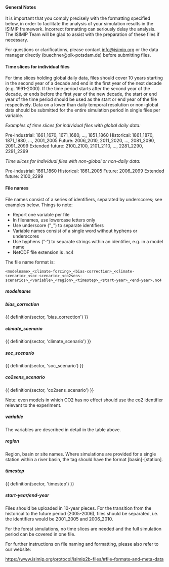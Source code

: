 #### General Notes

It is important that you comply precisely with the formatting specified below, in order to facilitate the analysis of your simulation results in the ISIMIP framework. Incorrect formatting can
seriously delay the analysis. The ISIMIP Team will be glad to assist with the preparation of these files if necessary.

For questions or clarifications, please contact info@isimip.org or the data manager directly (buechner@pik‐potsdam.de) before submitting files.

#### Time slices for individual files

For time slices holding global daily data, files should cover 10 years starting in the second year of a decade and end in the first year of the next decade (e.g. 1991-2000). If the time period starts after the second year of the decade, or ends before the first year of the new decade, the start or end year of the time period should be used as the start or end year of the file respectively. Data on a lower than daily temporal resolution or non-global data should be submitted for the entire simulation period in single files per variable.

*Examples of time slices for individual files with global daily data:*

Pre-industrial: 1661_1670, 1671_1680, ..., 1851_1860
Historical: 1861_1870, 1871_1880, ..., 2001_2005
Future: 2006_2010, 2011_2020, ..., 2081_2090, 2091_2099
Extended future: 2100_2100, 2101_2110, ..., 2281_2290, 2291_2299

*Time slices for individual files with non-global or non-daily data:*

Pre-industrial: 1661_1860
Historical: 1861_2005
Future: 2006_2099
Extended future: 2100_2299

#### File names

File names consist of a series of identifiers, separated by underscores; see examples below. Things to note:

* Report one variable per file
* In filenames, use lowercase letters only
* Use underscore ("_") to separate identifiers
* Variable names consist of a single word without hyphens or underscores
* Use hyphens (”-“) to separate strings within an identifier, e.g. in a model name
* NetCDF file extension is .nc4

The file name format is:

```
<modelname>_<climate-forcing>_<bias-correction>_<climate-scenario>_<soc‐scenario>_<co2sens‐scenarios>_<variable>_<region>_<timestep>_<start‐year>_<end‐year>.nc4
```

##### modelname



##### bias_correction

{{ definition(sector, 'bias_correction') }}

##### climate_scenario

{{ definition(sector, 'climate_scenario') }}

##### soc_scenario

{{ definition(sector, 'soc_scenario') }}

##### co2sens_scenario

{{ definition(sector, 'co2sens_scenario') }}

Note: even models in which CO2 has no effect should use the co2 identifier relevant to the
experiment.

##### variable

The variables are described in detail in the table above.

##### region

Region, basin or site names. Where simulations are provided for a single
station within a river basin, the tag should have the format [basin]-[station].

##### timestep

{{ definition(sector, 'timestep') }}

##### start‐year/end‐year

Files should be uploaded in 10-year pieces. For the transition from the historical to the future
period (2005-2006), files should be separated, i.e. the identifiers would be 2001_2005 and
2006_2010.

For the forest simulations, no time slices are needed and the full simulation period can be
covered in one file.

For further instructions on file naming and formatting, please also refer to our website:

<https://www.isimip.org/protocol/isimip2b-files/#file-formats-and-meta-data>
